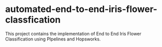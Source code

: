 # automated-end-to-end-iris-flower-classfication
This project contains the implementation of End to End Iris Flower Classification using PIpelines and Hopsworks. 
